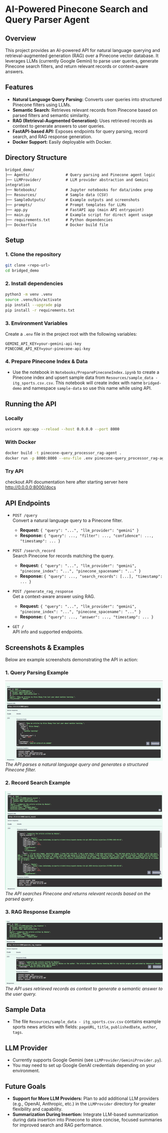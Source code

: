 # AI-Powered Pinecone Search and Query Parser Agent

## Overview

This project provides an AI-powered API for natural language querying and retrieval-augmented generation (RAG) over a Pinecone vector database. It leverages LLMs (currently Google Gemini) to parse user queries, generate Pinecone search filters, and return relevant records or context-aware answers.

## Features
- **Natural Language Query Parsing:** Converts user queries into structured Pinecone filters using LLMs.
- **Semantic Search:** Retrieves relevant records from Pinecone based on parsed filters and semantic similarity.
- **RAG (Retrieval-Augmented Generation):** Uses retrieved records as context to generate answers to user queries.
- **FastAPI-based API:** Exposes endpoints for query parsing, record search, and RAG response generation.
- **Docker Support:** Easily deployable with Docker.

## Directory Structure
```
bridged_demo/
├── Agents/                # Query parsing and Pinecone agent logic
├── LLMProvider/           # LLM provider abstraction and Gemini integration
├── Notebooks/             # Jupyter notebooks for data/index prep
├── Resources/             # Sample data (CSV)
├── SampleOutputs/         # Example outputs and screenshots
├── prompts/               # Prompt templates for LLMs
├── app.py                 # FastAPI app (main API entrypoint)
├── main.py                # Example script for direct agent usage
├── requirements.txt       # Python dependencies
├── Dockerfile             # Docker build file
```

## Setup

### 1. Clone the repository
```bash
git clone <repo-url>
cd bridged_demo
```

### 2. Install dependencies
```bash
python3 -m venv .venv
source .venv/bin/activate
pip install --upgrade pip
pip install -r requirements.txt
```

### 3. Environment Variables
Create a `.env` file in the project root with the following variables:
```env
GEMINI_API_KEY=your-gemini-api-key
PINECONE_API_KEY=your-pinecone-api-key
```

### 4. Prepare Pinecone Index & Data
- Use the notebook in `Notebooks/PreparePineconeIndex.ipynb` to create a Pinecone index and upsert sample data from `Resources/sample_data - itg_sports.csv.csv`. This notebook will create index with name `bridged-demo` and namespace `sample-data` so use this name while using API.

## Running the API

### Locally
```bash
uvicorn app:app --reload --host 0.0.0.0 --port 8000
```

### With Docker
```bash
docker build -t pinecone-query_processor_rag-agent .
docker run -p 8000:8000 --env-file .env pinecone-query_processor_rag-agent
```

### Try API 
checkout API documentation here after starting server here http://0.0.0.0:8000/docs

## API Endpoints

- `POST /query`  
  Convert a natural language query to a Pinecone filter.
  - **Request:** `{ "query": "...", "llm_provider": "gemini" }`
  - **Response:** `{ "query": ..., "filter": ..., "confidence": ..., "timestamp": ... }`

- `POST /search_record`  
  Search Pinecone for records matching the query.
  - **Request:** `{ "query": "...", "llm_provider": "gemini", "pinecone_index": "...", "pinecone_spacename": "..." }`
  - **Response:** `{ "query": ..., "search_records": [...], "timestamp": ... }`

- `POST /generate_rag_response`  
  Get a context-aware answer using RAG.
  - **Request:** `{ "query": "...", "llm_provider": "gemini", "pinecone_index": "...", "pinecone_spacename": "..." }`
  - **Response:** `{ "query": ..., "answer": ..., "timestamp": ... }`

- `GET /`  
  API info and supported endpoints.

## Screenshots & Examples

Below are example screenshots demonstrating the API in action:

### 1. Query Parsing Example
![Query Parsing Example](SampleOutputs/ScreenshotsOutput/QueryParser.png)
*The API parses a natural language query and generates a structured Pinecone filter.*

### 2. Record Search Example
![Record Search Example](SampleOutputs/ScreenshotsOutput/RecordSearch.png)
*The API searches Pinecone and returns relevant records based on the parsed query.*

### 3. RAG Response Example
![RAG Response Example](SampleOutputs/ScreenshotsOutput/RAG_OUTPUT.png)
*The API uses retrieved records as context to generate a semantic answer to the user query.*

## Sample Data
- The file `Resources/sample_data - itg_sports.csv.csv` contains example sports news articles with fields: `pageURL`, `title`, `publishedDate`, `author`, `tags`.

## LLM Provider
- Currently supports Google Gemini (see `LLMProvider/GeminiProvider.py`).
- You may need to set up Google GenAI credentials depending on your environment.

## Future Goals
- **Support for More LLM Providers:** Plan to add additional LLM providers (e.g., OpenAI, Anthropic, etc.) in the `LLMProvider` directory for greater flexibility and capability.
- **Summarization During Insertion:** Integrate LLM-based summarization during data insertion into Pinecone to store concise, focused summaries for improved search and RAG performance.

